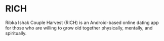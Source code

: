 # RICH
Ribka Ishak Couple Harvest (RICH) is an Android-based online dating app for those who are willing to grow old together physically, mentally, and spiritually.
